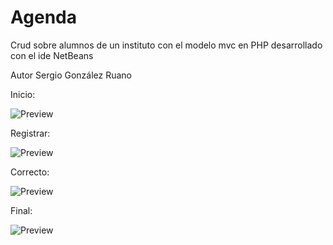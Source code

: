 # Agenda
Crud sobre alumnos de un instituto con el modelo mvc en PHP desarrollado con el ide NetBeans

Autor Sergio González Ruano

Inicio:

![Preview](https://raw.githubusercontent.com/sergio-gonzalez11/AgendaSmarty---Netbeans---Php/master/inicio.png)


Registrar:

![Preview](https://raw.githubusercontent.com/sergio-gonzalez11/AgendaSmarty---Netbeans---Php/master/registrar.png)


Correcto:

![Preview](https://raw.githubusercontent.com/sergio-gonzalez11/AgendaSmarty---Netbeans---Php/master/ok.png)


Final:

![Preview](https://raw.githubusercontent.com/sergio-gonzalez11/AgendaSmarty---Netbeans---Php/master/final.png)





